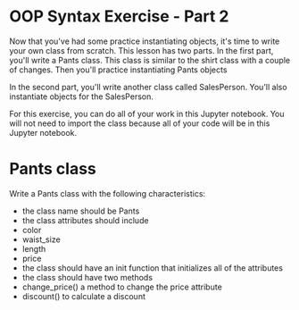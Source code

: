 
# OOP Syntax Exercise - Part 2

Now that you've had some practice instantiating objects, it's time to write your own class from scratch. This lesson has two parts. In the first part, you'll write a Pants class. This class is similar to the shirt class with a couple of changes. Then you'll practice instantiating Pants objects

In the second part, you'll write another class called SalesPerson. You'll also instantiate objects for the SalesPerson.

For this exercise, you can do all of your work in this Jupyter notebook. You will not need to import the class because all of your code will be in this Jupyter notebook.




# Pants class

Write a Pants class with the following characteristics:
* the class name should be Pants
* the class attributes should include
 * color
 * waist_size
 * length
 * price
* the class should have an init function that initializes all of the attributes
* the class should have two methods
 * change_price() a method to change the price attribute
 * discount() to calculate a discount


